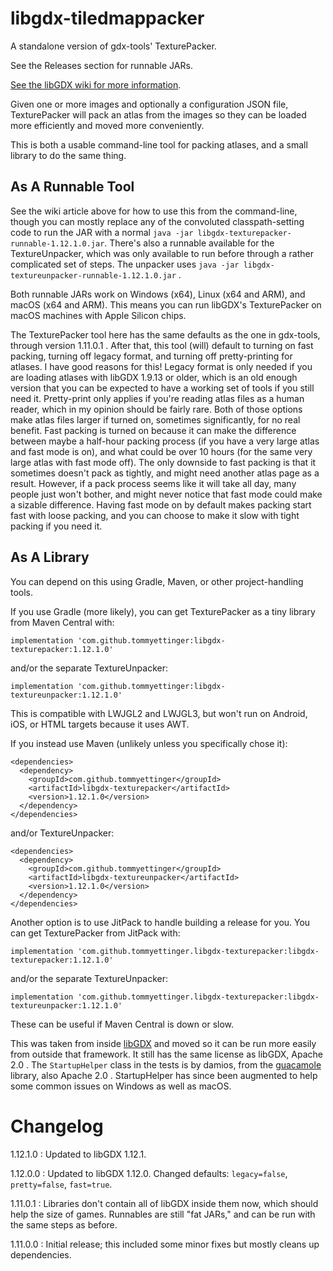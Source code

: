 # libgdx-tiledmappacker
A standalone version of gdx-tools' TexturePacker.

See the Releases section for runnable JARs.

[See the libGDX wiki for more information](https://libgdx.com/wiki/tools/texture-packer).

Given one or more images and optionally a configuration JSON file, TexturePacker will pack an atlas from the images so
they can be loaded more efficiently and moved more conveniently.

This is both a usable command-line tool for packing atlases, and a small library to do the same thing.

## As A Runnable Tool

See the wiki article above for how to use this from the command-line, though you can mostly replace any of the
convoluted classpath-setting code to run the JAR with a normal `java -jar libgdx-texturepacker-runnable-1.12.1.0.jar`.
There's also a runnable available for the TextureUnpacker, which was only available to run before through a rather
complicated set of steps. The unpacker uses `java -jar libgdx-textureunpacker-runnable-1.12.1.0.jar` .

Both runnable JARs work on Windows (x64), Linux (x64 and ARM), and macOS (x64 and ARM). This means you can run libGDX's
TexturePacker on macOS machines with Apple Silicon chips.

The TexturePacker tool here has the same defaults as the one in gdx-tools, through version 1.11.0.1 . After that, this
tool (will) default to turning on fast packing, turning off legacy format, and turning off pretty-printing for atlases.
I have good reasons for this! Legacy format is only needed if you are loading atlases with libGDX 1.9.13 or older, which
is an old enough version that you can be expected to have a working set of tools if you still need it. Pretty-print only
applies if you're reading atlas files as a human reader, which in my opinion should be fairly rare. Both of those
options make atlas files larger if turned on, sometimes significantly, for no real benefit. Fast packing is turned on
because it can make the difference between maybe a half-hour packing process (if you have a very large atlas and fast
mode is on), and what could be over 10 hours (for the same very large atlas with fast mode off). The only downside to
fast packing is that it sometimes doesn't pack as tightly, and might need another atlas page as a result. However, if a
pack process seems like it will take all day, many people just won't bother, and might never notice that fast mode could
make a sizable difference. Having fast mode on by default makes packing start fast with loose packing, and you can
choose to make it slow with tight packing if you need it. 

## As A Library

You can depend on this using Gradle, Maven, or other project-handling tools.

If you use Gradle (more likely), you can get TexturePacker as a tiny library from Maven Central with:

`implementation 'com.github.tommyettinger:libgdx-texturepacker:1.12.1.0'`

and/or the separate TextureUnpacker:

`implementation 'com.github.tommyettinger:libgdx-textureunpacker:1.12.1.0'`

This is compatible with LWJGL2 and LWJGL3, but won't run on Android, iOS, or HTML targets because it uses AWT.

If you instead use Maven (unlikely unless you specifically chose it):
```
<dependencies>
  <dependency>
    <groupId>com.github.tommyettinger</groupId>
    <artifactId>libgdx-texturepacker</artifactId>
    <version>1.12.1.0</version>
  </dependency>
</dependencies>
```

and/or TextureUnpacker:

```  
<dependencies>
  <dependency>
    <groupId>com.github.tommyettinger</groupId>
    <artifactId>libgdx-textureunpacker</artifactId>
    <version>1.12.1.0</version>
  </dependency>
</dependencies>
```

Another option is to use JitPack to handle building a release for you. You can get TexturePacker from JitPack with:

`implementation 'com.github.tommyettinger.libgdx-texturepacker:libgdx-texturepacker:1.12.1.0'`

and/or the separate TextureUnpacker:

`implementation 'com.github.tommyettinger.libgdx-texturepacker:libgdx-textureunpacker:1.12.1.0'`

These can be useful if Maven Central is down or slow.

This was taken from inside [libGDX](https://github.com/libgdx/libgdx) and moved so it can be run more easily from
outside that framework. It still has the same license as libGDX, Apache 2.0 . The `StartupHelper` class in
the tests is by damios, from the [guacamole](https://github.com/crykn/guacamole) library, also Apache 2.0 . StartupHelper has since been
augmented to help some common issues on Windows as well as macOS.

# Changelog
1.12.1.0 : Updated to libGDX 1.12.1.

1.12.0.0 : Updated to libGDX 1.12.0. Changed defaults: `legacy=false`, `pretty=false`, `fast=true`.

1.11.0.1 : Libraries don't contain all of libGDX inside them now, which should help the size of games.
           Runnables are still "fat JARs," and can be run with the same steps as before.

1.11.0.0 : Initial release; this included some minor fixes but mostly cleans up dependencies.
